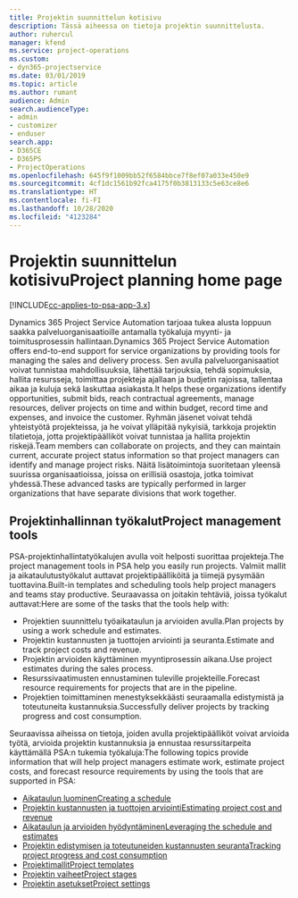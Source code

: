 ```yaml
---
title: Projektin suunnittelun kotisivu
description: Tässä aiheessa on tietoja projektin suunnittelusta.
author: ruhercul
manager: kfend
ms.service: project-operations
ms.custom:
- dyn365-projectservice
ms.date: 03/01/2019
ms.topic: article
ms.author: rumant
audience: Admin
search.audienceType:
- admin
- customizer
- enduser
search.app:
- D365CE
- D365PS
- ProjectOperations
ms.openlocfilehash: 645f9f1009bb52f6584bbce7f8ef07a033e450e9
ms.sourcegitcommit: 4cf1dc1561b92fca4175f0b3813133c5e63ce8e6
ms.translationtype: HT
ms.contentlocale: fi-FI
ms.lasthandoff: 10/28/2020
ms.locfileid: "4123284"
---
```

# <a name="project-planning-home-page"></a><span data-ttu-id="99251-103">Projektin suunnittelun kotisivu</span><span class="sxs-lookup"><span data-stu-id="99251-103">Project planning home page</span></span>

[!INCLUDE[cc-applies-to-psa-app-3.x](../includes/cc-applies-to-psa-app-3x.md)]

<span data-ttu-id="99251-104">Dynamics 365 Project Service Automation tarjoaa tukea alusta loppuun saakka palveluorganisaatioille antamalla työkaluja myynti- ja toimitusprosessin hallintaan.</span><span class="sxs-lookup"><span data-stu-id="99251-104">Dynamics 365 Project Service Automation offers end-to-end support for service organizations by providing tools for managing the sales and delivery process.</span></span> <span data-ttu-id="99251-105">Sen avulla palveluorganisaatiot voivat tunnistaa mahdollisuuksia, lähettää tarjouksia, tehdä sopimuksia, hallita resursseja, toimittaa projekteja ajallaan ja budjetin rajoissa, tallentaa aikaa ja kuluja sekä laskuttaa asiakasta.</span><span class="sxs-lookup"><span data-stu-id="99251-105">It helps these organizations identify opportunities, submit bids, reach contractual agreements, manage resources, deliver projects on time and within budget, record time and expenses, and invoice the customer.</span></span> <span data-ttu-id="99251-106">Ryhmän jäsenet voivat tehdä yhteistyötä projekteissa, ja he voivat ylläpitää nykyisiä, tarkkoja projektin tilatietoja, jotta projektipäälliköt voivat tunnistaa ja hallita projektin riskejä.</span><span class="sxs-lookup"><span data-stu-id="99251-106">Team members can collaborate on projects, and they can maintain current, accurate project status information so that project managers can identify and manage project risks.</span></span> <span data-ttu-id="99251-107">Näitä lisätoimintoja suoritetaan yleensä suurissa organisaatioissa, joissa on erillisiä osastoja, jotka toimivat yhdessä.</span><span class="sxs-lookup"><span data-stu-id="99251-107">These advanced tasks are typically performed in larger organizations that have separate divisions that work together.</span></span>

## <a name="project-management-tools"></a><span data-ttu-id="99251-108">Projektinhallinnan työkalut</span><span class="sxs-lookup"><span data-stu-id="99251-108">Project management tools</span></span>

<span data-ttu-id="99251-109">PSA-projektinhallintatyökalujen avulla voit helposti suorittaa projekteja.</span><span class="sxs-lookup"><span data-stu-id="99251-109">The project management tools in PSA help you easily run projects.</span></span> <span data-ttu-id="99251-110">Valmiit mallit ja aikataulutustyökalut auttavat projektipäälliköitä ja tiimejä pysymään tuottavina.</span><span class="sxs-lookup"><span data-stu-id="99251-110">Built-in templates and scheduling tools help project managers and teams stay productive.</span></span> <span data-ttu-id="99251-111">Seuraavassa on joitakin tehtäviä, joissa työkalut auttavat:</span><span class="sxs-lookup"><span data-stu-id="99251-111">Here are some of the tasks that the tools help with:</span></span>

- <span data-ttu-id="99251-112">Projektien suunnittelu työaikataulun ja arvioiden avulla.</span><span class="sxs-lookup"><span data-stu-id="99251-112">Plan projects by using a work schedule and estimates.</span></span>
- <span data-ttu-id="99251-113">Projektin kustannusten ja tuottojen arviointi ja seuranta.</span><span class="sxs-lookup"><span data-stu-id="99251-113">Estimate and track project costs and revenue.</span></span>
- <span data-ttu-id="99251-114">Projektin arvioiden käyttäminen myyntiprosessin aikana.</span><span class="sxs-lookup"><span data-stu-id="99251-114">Use project estimates during the sales process.</span></span>
- <span data-ttu-id="99251-115">Resurssivaatimusten ennustaminen tuleville projekteille.</span><span class="sxs-lookup"><span data-stu-id="99251-115">Forecast resource requirements for projects that are in the pipeline.</span></span>
- <span data-ttu-id="99251-116">Projektien toimittaminen menestyksekkäästi seuraamalla edistymistä ja toteutuneita kustannuksia.</span><span class="sxs-lookup"><span data-stu-id="99251-116">Successfully deliver projects by tracking progress and cost consumption.</span></span>

<span data-ttu-id="99251-117">Seuraavissa aiheissa on tietoja, joiden avulla projektipäälliköt voivat arvioida työtä, arvioida projektin kustannuksia ja ennustaa resurssitarpeita käyttämällä PSA:n tukemia työkaluja:</span><span class="sxs-lookup"><span data-stu-id="99251-117">The following topics provide information that will help project managers estimate work, estimate project costs, and forecast resource requirements by using the tools that are supported in PSA:</span></span>

- [<span data-ttu-id="99251-118">Aikataulun luominen</span><span class="sxs-lookup"><span data-stu-id="99251-118">Creating a schedule</span></span>](project-creating.md)
- [<span data-ttu-id="99251-119">Projektin kustannusten ja tuottojen arviointi</span><span class="sxs-lookup"><span data-stu-id="99251-119">Estimating project cost and revenue</span></span>](project-estimating.md)
- [<span data-ttu-id="99251-120">Aikataulun ja arvioiden hyödyntäminen</span><span class="sxs-lookup"><span data-stu-id="99251-120">Leveraging the schedule and estimates</span></span>](project-leveraging.md)
- [<span data-ttu-id="99251-121">Projektin edistymisen ja toteutuneiden kustannusten seuranta</span><span class="sxs-lookup"><span data-stu-id="99251-121">Tracking project progress and cost consumption</span></span>](project-tracking.md)
- [<span data-ttu-id="99251-122">Projektimallit</span><span class="sxs-lookup"><span data-stu-id="99251-122">Project templates</span></span>](project-templates.md)
- [<span data-ttu-id="99251-123">Projektin vaiheet</span><span class="sxs-lookup"><span data-stu-id="99251-123">Project stages</span></span>](project-stages.md)
- [<span data-ttu-id="99251-124">Projektin asetukset</span><span class="sxs-lookup"><span data-stu-id="99251-124">Project settings</span></span>](project-settings.md)
